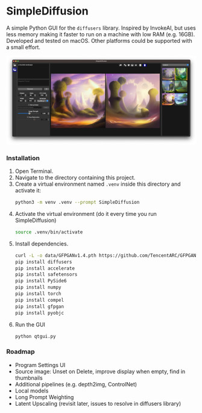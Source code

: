 # SimpleDiffusion

A simple Python GUI for the `diffusers` library.  Inspired by InvokeAI, but uses less memory making it faster to run on a machine with low RAM (e.g. 16GB).  Developed and tested on macOS.  Other platforms could be supported with a small effort.

![Screenshot](data/screenshot.webp)

### Installation

1. Open Terminal.
2. Navigate to the directory containing this project.
3. Create a virtual environment named `.venv` inside this directory and activate it:
    ```sh
    python3 -m venv .venv --prompt SimpleDiffusion
    ```
4. Activate the virtual environment (do it every time you run SimpleDiffusion)
    ```sh
    source .venv/bin/activate
    ```
5. Install dependencies.
    ```sh
    curl -L -o data/GFPGANv1.4.pth https://github.com/TencentARC/GFPGAN/releases/download/v1.3.0/GFPGANv1.4.pth
    pip install diffusers
    pip install accelerate
    pip install safetensors
    pip install PySide6
    pip install numpy
    pip install torch
    pip install compel
    pip install gfpgan
    pip install pyobjc
    ```
6. Run the GUI
    ```sh
    python qtgui.py
    ```

### Roadmap

- Program Settings UI
- Source image: Unset on Delete, improve display when empty, find in thumbnails
- Additional pipelines (e.g. depth2img, ControlNet)
- Local models
- Long Prompt Weighting
- Latent Upscaling (revisit later, issues to resolve in diffusers library)

